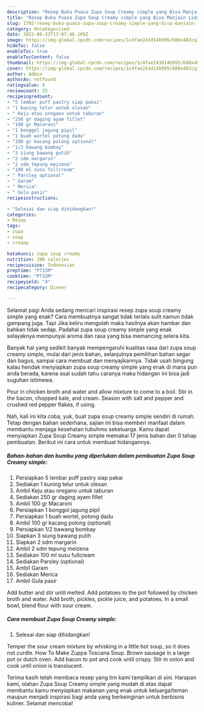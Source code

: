 ```yaml
---
description: "Resep Buka Puasa Zupa Soup Creamy simple yang Bisa Manjain Lidah"
title: "Resep Buka Puasa Zupa Soup Creamy simple yang Bisa Manjain Lidah"
slug: 1702-resep-buka-puasa-zupa-soup-creamy-simple-yang-bisa-manjain-lidah
category: Uncategorized
date: 2022-06-23T17:07:46.165Z
image: https://img-global.cpcdn.com/recipes/1c4fae243d14b995/680x482cq70/zupa-soup-creamy-simple-foto-resep-utama.jpg
hideToc: false
enableToc: true
enableTocContent: false
thumbnail: https://img-global.cpcdn.com/recipes/1c4fae243d14b995/680x482cq70/zupa-soup-creamy-simple-foto-resep-utama.jpg
cover: https://img-global.cpcdn.com/recipes/1c4fae243d14b995/680x482cq70/zupa-soup-creamy-simple-foto-resep-utama.jpg
author: Admin
authorAv: notfound
ratingvalue: 4
reviewcount: 25
recipeingredient:
- "5 lembar puff pastry siap pakai"
- "1 kuning telur untuk olesan"
- " Keju atau oregano untuk taburan"
- "250 gr daging ayam fillet"
- "100 gr Macaroni"
- "1 bonggol jagung pipil"
- "1 buah wortel potong dadu"
- "100 gr kacang polong optional"
- "1/2 bawang bombay"
- "3 siung bawang putih"
- "2 sdm margarin"
- "2 sdm tepung meizena"
- "100 ml susu fullcream"
- " Parsley optional"
- " Garam"
- " Merica"
- " Gula pasir"
recipeinstructions:

- "Selesai dan siap dihidangkan!"
categories:
- Resep
tags:
- zupa
- soup
- creamy

katakunci: zupa soup creamy 
nutrition: 206 calories
recipecuisine: Indonesian
preptime: "PT15M"
cooktime: "PT32M"
recipeyield: "4"
recipecategory: Dinner

---
```



Selamat pagi Anda sedang mencari inspirasi resep zupa soup creamy simple yang enak? Cara membuatnya sangat tidak terlalu sulit namun tidak gampang juga. Tapi Jika keliru mengolah maka hasilnya akan hambar dan bahkan tidak sedap. Padahal zupa soup creamy simple yang enak selayaknya mempunyai aroma dan rasa yang bisa memancing selera kita.


Banyak hal yang sedikit banyak mempengaruhi kualitas rasa dari zupa soup creamy simple, mulai dari jenis bahan, selanjutnya pemilihan bahan segar dan bagus, sampai cara membuat dan menyajikannya. Tidak usah bingung kalau hendak menyiapkan zupa soup creamy simple yang enak di mana pun anda berada, karena asal sudah tahu caranya maka hidangan ini bisa jadi suguhan istimewa.

Pour in chicken broth and water and allow mixture to come to a boil. Stir in the bacon, chopped kale, and cream. Season with salt and pepper and crushed red pepper flakes, if using.


Nah, kali ini kita coba, yuk, buat zupa soup creamy simple sendiri di rumah. Tetap dengan bahan sederhana, sajian ini bisa memberi manfaat dalam membantu menjaga kesehatan tubuhmu sekeluarga. Kamu dapat menyiapkan Zupa Soup Creamy simple memakai 17 jenis bahan dan 0 tahap pembuatan. Berikut ini cara untuk membuat hidangannya.

<!--inarticleads1-->

##### Bahan-bahan dan bumbu yang diperlukan dalam pembuatan Zupa Soup Creamy simple:

1. Persiapkan 5 lembar puff pastry siap pakai
1. Sediakan 1 kuning telur untuk olesan
1. Ambil  Keju atau oregano untuk taburan
1. Sediakan 250 gr daging ayam fillet
1. Ambil 100 gr Macaroni
1. Persiapkan 1 bonggol jagung pipil
1. Persiapkan 1 buah wortel, potong dadu
1. Ambil 100 gr kacang polong (optional)
1. Persiapkan 1/2 bawang bombay
1. Siapkan 3 siung bawang putih
1. Siapkan 2 sdm margarin
1. Ambil 2 sdm tepung meizena
1. Sediakan 100 ml susu fullcream
1. Sediakan  Parsley (optional)
1. Ambil  Garam
1. Sediakan  Merica
1. Ambil  Gula pasir


Add butter and stir until melted. Add potatoes to the pot followed by chicken broth and water. Add broth, pickles, pickle juice, and potatoes. In a small bowl, blend flour with sour cream. 

<!--inarticleads2-->

##### Cara membuat Zupa Soup Creamy simple:


1. Selesai dan siap dihidangkan!

Temper the sour cream mixture by whisking in a little hot soup, so it does not curdle. How To Make Zuppa Toscana Soup. Brown sausage in a large pot or dutch oven. Add bacon to pot and cook until crispy. Stir in onion and cook until onion is translucent. 

Terima kasih telah membaca resep yang tim kami tampilkan di sini. Harapan kami, olahan Zupa Soup Creamy simple yang mudah di atas dapat membantu kamu menyiapkan makanan yang enak untuk keluarga/teman maupun menjadi inspirasi bagi anda yang berkeinginan untuk berbisnis kuliner. Selamat mencoba!
